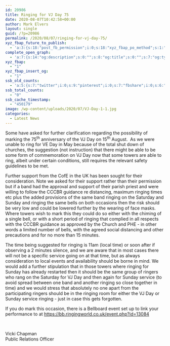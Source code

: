 ```yaml
---
id: 20986
title: Ringing for VJ Day 75
date: 2020-08-07T10:42:58+00:00
author: Mark Elvers
layout: single
guid: /?p=20986
permalink: /2020/08/07/ringing-for-vj-day-75/
xyz_fbap_future_to_publish:
  - 'a:3:{s:18:"post_fb_permission";i:0;s:18:"xyz_fbap_po_method";s:1:"2";s:16:"xyz_fbap_message";s:62:"News item added to the CCCBR website: {POST_TITLE} {PERMALINK}";}'
complete_open_graph:
  - 'a:7:{s:14:"og:description";s:0:"";s:8:"og:title";s:0:"";s:7:"og:type";s:0:"";s:12:"twitter:card";s:7:"summary";s:15:"twitter:creator";s:0:"";s:19:"twitter:description";s:0:"";s:8:"og:image";s:0:"";}'
xyz_fbap:
  - "1"
xyz_fbap_insert_og:
  - "1"
ssb_old_counts:
  - 'a:5:{s:7:"twitter";i:0;s:9:"pinterest";i:0;s:7:"fbshare";i:0;s:6:"reddit";i:0;s:6:"tumblr";N;}'
ssb_total_counts:
  - "0"
ssb_cache_timestamp:
  - "450179"
image: /wp-content/uploads/2020/07/VJ-Day-1-1.jpg
categories:
  - Latest News
---
```

Some have asked for further clarification regarding the possibility of marking the 75<sup>th</sup> anniversary of the VJ Day on 15<sup>th</sup> August.  As we were unable to ring for VE Day in May because of the total shut down of churches, the suggestion (not instruction) that there might be able to be some form of commemoration on VJ Day now that some towers are able to ring, albeit under certain conditions, still requires the relevant safety guidelines to be met.

Further support from the CofE in the UK has been sought for their consideration. Note we asked for their support rather than their permission but if a band had the approval and support of their parish priest and were willing to follow the CCCBR guidance re distancing, maximum ringing times etc plus the added provisions of the same band ringing on the Saturday and Sunday and ringing the same bells on both occasions then the risk should be very low and could be lowered further by the wearing of face masks. Where towers wish to mark this they could do so either with the chiming of a single bell, or with a short period of ringing that complied in all respects with the CCCBR guidance as approved by the Church and PHE - in other words a limited number of bells, with the agreed social distancing and other precautions and for no more than 15 minutes.

The time being suggested for ringing is 11am (local time) or soon after if observing a 2 minutes silence, and we are aware that in most cases there will not be a specific service going on at that time, but as always consideration to local events and availability should be borne in mind. We would add a further stipulation that in those towers where ringing for Sunday has already restarted then it should be the same group of ringers who rang on the Saturday for VJ Day and then again for Sunday service (to avoid spread between one band and another ringing so close together in time) and we would stress that absolutely no one apart from the participating ringers should be in the ringing room for either the VJ Day or Sunday service ringing - just in case this gets forgotten.

If you do mark this occasion, there is a Bellboard event set up to link your performance to at <https://bb.ringingworld.co.uk/event.php?id=13084>

&nbsp;

Vicki Chapman  
Public Relations Officer
